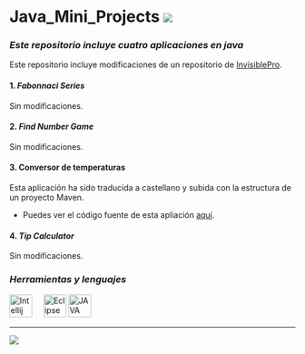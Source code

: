 # Java_Mini_Projects    [![](https://img.shields.io/badge/Language-Java-brown?logo=java&style=for-the-badge)](https://en.wikipedia.org/wiki/Java_(programming_language))

### ***Este repositorio incluye cuatro aplicaciones en java***

Este repositorio incluye modificaciones de un repositorio de [InvisiblePro](https://github.com/InvisiblePro).

#### 1. _Fabonnaci Series_

Sin modificaciones.

#### 2. _Find Number Game_

Sin modificaciones.

#### 3. Conversor de temperaturas

Esta aplicación ha sido traducida a castellano y subida con la estructura de un proyecto Maven.
- Puedes ver el código fuente de esta apliación [aquí](https://github.com/ManuelFdezHerrera/Actividad3/blob/main/ConversorTemperaturas/src/main/java/ejemplo/conversortemperaturas/Temperature_converter.java).
#### 4. _Tip Calculator_
Sin modificaciones.


### *Herramientas y lenguajes* 

[<img src="https://upload.wikimedia.org/wikipedia/commons/thumb/9/98/Apache_NetBeans_Logo.svg/375px-Apache_NetBeans_Logo.svg.png" width="40px" alt="Intellij">](https://netbeans.apache.org/download/index.html) &nbsp;&nbsp;&nbsp;
[<img src="https://user-images.githubusercontent.com/11943860/46922529-b28cdc80-cfe0-11e8-9aec-0091161d3599.png" alt="Eclipse" width="40px">](https://www.eclipse.org/) [<img src="https://cdn-icons-png.flaticon.com/512/226/226777.png" alt="JAVA" width="40px">](https://www.java.com/en/)
<hr>

[![](https://img.shields.io/badge/GitHub-InvisiblePro-blue?logo=github&style=for-the-badge)](https://github.com/InvisiblePro)